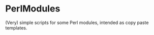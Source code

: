 PerlModules
===========

(Very) simple scripts for some Perl modules, intended as copy paste templates.
